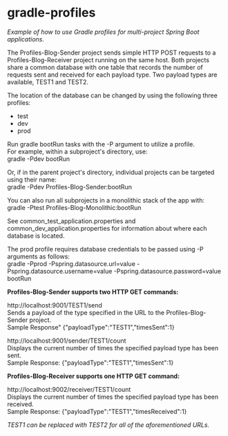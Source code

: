 # gradle-profiles
_Example of how to use Gradle profiles for multi-project Spring Boot applications._

The Profiles-Blog-Sender project sends simple HTTP POST requests to a Profiles-Blog-Receiver project running on the same host. Both projects share a common database with one table that records the number of requests sent and received for each payload type. Two payload types are available, TEST1 and TEST2.

The location of the database can be changed by using the following three profiles:
* test
* dev
* prod

Run gradle bootRun tasks with the -P argument to utilize a profile.  
For example, within a subproject's directory, use:  
gradle -Pdev bootRun

Or, if in the parent project's directory, individual projects can be targeted using their name:  
gradle -Pdev Profiles-Blog-Sender:bootRun

You can also run all subprojects in a monolithic stack of the app with:  
gradle -Ptest Profiles-Blog-Monolithic:bootRun

See common\_test\_application.properties and common\_dev\_application.properties for information about where each database is located.

The prod profile requires database credentials to be passed using -P arguments as follows:  
gradle -Pprod -Pspring.datasource.url=value -Pspring.datasource.username=value -Pspring.datasource.password=value bootRun

**Profiles-Blog-Sender supports two HTTP GET commands:**

http://localhost:9001/TEST1/send  
Sends a payload of the type specified in the URL to the Profiles-Blog-Sender project.  
Sample Response" {"payloadType":"TEST1","timesSent":1}

http://localhost:9001/sender/TEST1/count  
Displays the current number of times the specified payload type has been sent.  
Sample Response: {"payloadType":"TEST1","timesSent":1}

**Profiles-Blog-Receiver supports one HTTP GET command:**

http://localhost:9002/receiver/TEST1/count  
Displays the current number of times the specified payload type has been received.  
Sample Response: {"payloadType":"TEST1","timesReceived":1}

_TEST1 can be replaced with TEST2 for all of the aforementioned URLs._
